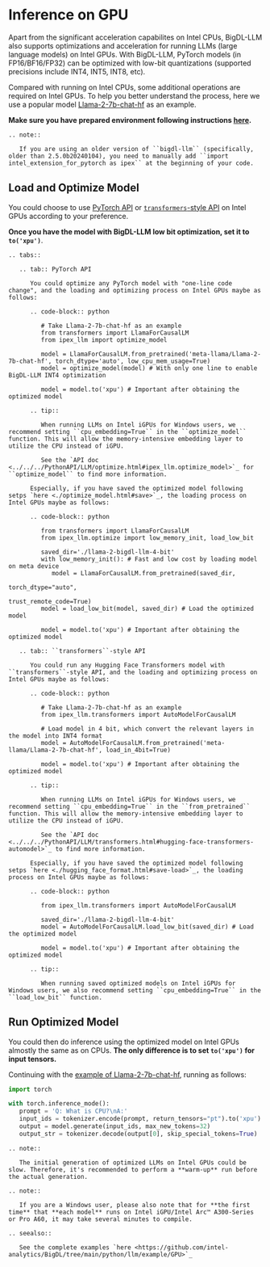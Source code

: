 # Inference on GPU

Apart from the significant acceleration capabilites on Intel CPUs, BigDL-LLM also supports optimizations and acceleration for running LLMs (large language models) on Intel GPUs. With BigDL-LLM, PyTorch models (in FP16/BF16/FP32) can be optimized with low-bit quantizations (supported precisions include INT4, INT5, INT8, etc).

Compared with running on Intel CPUs, some additional operations are required on Intel GPUs. To help you better understand the process, here we use a popular model [Llama-2-7b-chat-hf](https://huggingface.co/meta-llama/Llama-2-7b-chat-hf) as an example.

**Make sure you have prepared environment following instructions [here](../install_gpu.html).**

```eval_rst
.. note::

   If you are using an older version of ``bigdl-llm`` (specifically, older than 2.5.0b20240104), you need to manually add ``import intel_extension_for_pytorch as ipex`` at the beginning of your code.
```

## Load and Optimize Model

You could choose to use [PyTorch API](./optimize_model.html) or [`transformers`-style API](./transformers_style_api.html) on Intel GPUs according to your preference.

**Once you have the model with BigDL-LLM low bit optimization, set it to `to('xpu')`**.

```eval_rst
.. tabs::

   .. tab:: PyTorch API

      You could optimize any PyTorch model with "one-line code change", and the loading and optimizing process on Intel GPUs maybe as follows:
      
      .. code-block:: python

         # Take Llama-2-7b-chat-hf as an example
         from transformers import LlamaForCausalLM
         from ipex_llm import optimize_model

         model = LlamaForCausalLM.from_pretrained('meta-llama/Llama-2-7b-chat-hf', torch_dtype='auto', low_cpu_mem_usage=True)
         model = optimize_model(model) # With only one line to enable BigDL-LLM INT4 optimization

         model = model.to('xpu') # Important after obtaining the optimized model

      .. tip::

         When running LLMs on Intel iGPUs for Windows users, we recommend setting ``cpu_embedding=True`` in the ``optimize_model`` function. This will allow the memory-intensive embedding layer to utilize the CPU instead of iGPU.
         
         See the `API doc <../../../PythonAPI/LLM/optimize.html#ipex_llm.optimize_model>`_ for ``optimize_model`` to find more information.

      Especially, if you have saved the optimized model following setps `here <./optimize_model.html#save>`_, the loading process on Intel GPUs maybe as follows:

      .. code-block:: python

         from transformers import LlamaForCausalLM
         from ipex_llm.optimize import low_memory_init, load_low_bit

         saved_dir='./llama-2-bigdl-llm-4-bit'
         with low_memory_init(): # Fast and low cost by loading model on meta device
            model = LlamaForCausalLM.from_pretrained(saved_dir,
                                                     torch_dtype="auto",
                                                     trust_remote_code=True)
         model = load_low_bit(model, saved_dir) # Load the optimized model

         model = model.to('xpu') # Important after obtaining the optimized model

   .. tab:: ``transformers``-style API

      You could run any Hugging Face Transformers model with ``transformers``-style API, and the loading and optimizing process on Intel GPUs maybe as follows:
      
      .. code-block:: python

         # Take Llama-2-7b-chat-hf as an example
         from ipex_llm.transformers import AutoModelForCausalLM

         # Load model in 4 bit, which convert the relevant layers in the model into INT4 format
         model = AutoModelForCausalLM.from_pretrained('meta-llama/Llama-2-7b-chat-hf', load_in_4bit=True)

         model = model.to('xpu') # Important after obtaining the optimized model

      .. tip::

         When running LLMs on Intel iGPUs for Windows users, we recommend setting ``cpu_embedding=True`` in the ``from_pretrained`` function. This will allow the memory-intensive embedding layer to utilize the CPU instead of iGPU.
         
         See the `API doc <../../../PythonAPI/LLM/transformers.html#hugging-face-transformers-automodel>`_ to find more information.

      Especially, if you have saved the optimized model following setps `here <./hugging_face_format.html#save-load>`_, the loading process on Intel GPUs maybe as follows:

      .. code-block:: python

         from ipex_llm.transformers import AutoModelForCausalLM

         saved_dir='./llama-2-bigdl-llm-4-bit'
         model = AutoModelForCausalLM.load_low_bit(saved_dir) # Load the optimized model

         model = model.to('xpu') # Important after obtaining the optimized model

      .. tip::

         When running saved optimized models on Intel iGPUs for Windows users, we also recommend setting ``cpu_embedding=True`` in the ``load_low_bit`` function.
```

## Run Optimized Model

You could then do inference using the optimized model on Intel GPUs almostly the same as on CPUs. **The only difference is to set `to('xpu')` for input tensors.**

Continuing with the [example of Llama-2-7b-chat-hf](#load-and-optimize-model), running as follows:
```python
import torch

with torch.inference_mode():
   prompt = 'Q: What is CPU?\nA:'
   input_ids = tokenizer.encode(prompt, return_tensors="pt").to('xpu') # With .to('xpu') specifically for inference on Intel GPUs
   output = model.generate(input_ids, max_new_tokens=32)
   output_str = tokenizer.decode(output[0], skip_special_tokens=True)
```

```eval_rst
.. note::

   The initial generation of optimized LLMs on Intel GPUs could be slow. Therefore, it's recommended to perform a **warm-up** run before the actual generation.
```

```eval_rst
.. note::

   If you are a Windows user, please also note that for **the first time** that **each model** runs on Intel iGPU/Intel Arc™ A300-Series or Pro A60, it may take several minutes to compile.
```

```eval_rst
.. seealso::

   See the complete examples `here <https://github.com/intel-analytics/BigDL/tree/main/python/llm/example/GPU>`_
```
